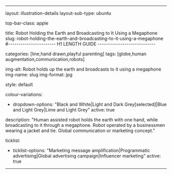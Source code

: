 ---

layout: illustration-details
layout-sub-type: ubuntu

top-bar-class: apple

title: Robot Holding the Earth and Broadcasting to It Using a Megaphone
slug: robot-holding-the-earth-and-broadcasting-to-it-using-a-megaphone
#----------------------- H1 LENGTH GUIDE ----------------------------

categories: [line,hand drawn,playful parenting]
tags: [globe,human augmentation,communication,robots]

img-alt: Robot holds up the earth and broadcasts to it using a megaphone
img-name: slug
img-format: jpg

style: default

colour-variations:
 - dropdown-options: "Black and White|Light and Dark Grey[selected]|Blue and Light Grey|Lime and Light Grey"
   active: true

description: "Human assisted robot holds the earth with one hand, while broadcasting to it through a megaphone. Robot operated by a businessmen wearing a jacket and tie. Global communication or marketing concept."

ticklist:
 - ticklist-options: "Marketing message amplification|Programmatic advertising|Global advertising campaign|Influencer marketing"
   active: true

---